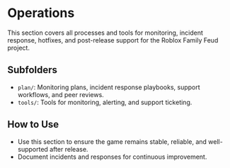 # Operations

This section covers all processes and tools for monitoring, incident response, hotfixes, and post-release support for the Roblox Family Feud project.

## Subfolders
- `plan/`: Monitoring plans, incident response playbooks, support workflows, and peer reviews.
- `tools/`: Tools for monitoring, alerting, and support ticketing.

## How to Use
- Use this section to ensure the game remains stable, reliable, and well-supported after release.
- Document incidents and responses for continuous improvement. 